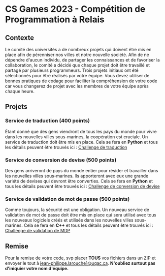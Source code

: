 # CS Games 2023 - Compétition de Programmation à Relais

## Contexte

Le comité des universités a de nombreux projets qui doivent être mis en place afin de pérenniser nos villes et notre nouvelle société. Afin de ne dépendre d'aucun individu, de partager les connaissances et de favoriser la collaboration, le comité a décidé que chaque projet doit être travaillé et partagé par plusieurs programmeurs. Trois projets initiaux ont été sélectionnés pour être réalisés par votre équipe. Vous devez utiliser de bonnes pratiques de codage pour faciliter la compréhension de votre code car vous changerez de projet avec les membres de votre équipe après chaque heure.

## Projets

### Service de traduction (400 points)

Étant donné que des gens viendront de tous les pays du monde pour vivre dans les nouvelles villes sous-marines, la coopération est cruciale. Un service de traduction doit être mis en place. Cela se fera en **Python** et tous les détails peuvent être trouvés ici : [Challenge de traduction](Python/traduction_fr.md)

### Service de conversion de devise (500 points)

Des gens arriveront de pays du monde entier pour résider et travailler dans les nouvelles villes sous-marines. Ils apporteront avec eux une grande variété de devises qui devront être converties. Cela se fera en **Python** et tous les détails peuvent être trouvés ici : [Challenge de conversion de devise](Python/currencyConverter_fr.md) 

### Service de validation de mot de passe (500 points)

Comme toujours, la sécurité est une obligation. Un nouveau service de validation de mot de passe doit être mis en place qui sera utilisé avec tous les nouveaux logiciels créés et utilisés dans les nouvelles villes sous-marines. Cela se fera en **C++** et tous les détails peuvent être trouvés ici : [Challenge de validation de MDP](C++/validationMDP_fr.md)

## Remise

Pour la remise de votre code, svp placer **TOUS** vos fichiers dans un ZIP et envoyer le tout à [jean-philippe.larouche1@uqac.ca](mailto:jean-philippe.larouche1@uqac.ca). **N'oubliez surtout pas d'iniquier votre nom d'équipe.**
